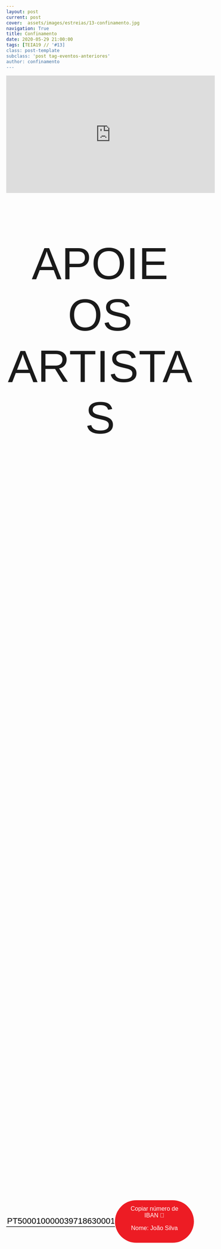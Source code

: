 ```yaml
---
layout: post
current: post
cover:  assets/images/estreias/13-confinamento.jpg
navigation: True
title: Confinamento
date: 2020-05-29 21:00:00
tags: [TEIA19 // '#13]
class: post-template
subclass: 'post tag-eventos-anteriores'
author: confinamento
---
```


<!-- warning: keep the content after the ? in the link, for autoplay -->
<iframe width="560" height="315" src="https://www.youtube.com/embed/fzj0zOfyASg?rel=0&amp;autoplay=1&amp;controls=0&amp;showinfo=0" frameborder="0" allow="accelerometer; autoplay; encrypted-media; gyroscope; picture-in-picture" allowfullscreen></iframe>



<!-- CSS code for some personalization -->
<style>
    .button {
      margin: auto;  
      display: block;
      border-radius: 70px;
      background-color: #ED1C24;
      border: none;
      color: #FFFFFF;
      text-align: center;
      font-family: "Verdana", sans-serif;
      font-size: 2.6rem;
      padding: 20px;
      width: 25rem;
      transition: all 0.5s;
      cursor: pointer;
    }
    
    .button span {
      cursor: pointer;
      display: inline-block;
      position: relative;
      transition: 0.5s;
    }
    
    .button span:after {
      content: '\00bb';
      position: absolute;
      opacity: 0;
      top: 0;
      right: -20px;
      transition: 0.5s;
    }
    
    .button:hover span {
      padding-right: 25px;
    }
    
    .button:hover span:after {
      opacity: 1;
      right: 0;
       display: inline-block;
    }


    .apoia {
        font-family: "Avant Garde", Avantgarde, "Century Gothic", CenturyGothic, "AppleGothic", sans-serif;
        font-size: 3vmax;
        text-align: center;
        text-transform: uppercase;
        text-rendering: optimizeLegibility;
    }


    .iban{
      margin: auto;  
      text-align: center;
      font-family: "Verdana", sans-serif;
      font-size: 1.8rem;
      padding-top: 2rem;
    }

    .btn {
      border: none;
      background-color: inherit;
      padding: 14px 28px;
      font-size: 16px;
      cursor: pointer;
      display: inline-block;
      font-family: "Verdana", sans-serif;
      border-radius: 70px;
    }

    .btn:hover {background: #454545;}

    .success {color: green;}
    .info {color: dodgerblue;}
    .warning {color: orange;}
    .danger {color: red;}
    .default {color: black;}

    /* Blue */
    .info {
      color: white;
      background: #2196F3;
      background-color: #ED1C24;
      font-family: "Verdana", sans-serif;
    }

    .info:hover {
      background: #454545;
      color: white;
    }

    .no-outline:focus {
      outline: none;
    }

  .info_numbers{
    font-family: "Verdana", sans-serif;
    font-size: 1.4rem;
  }
    
    .centerthat{
      height: 100%;
      display: flex;
      align-items: center;
      justify-content: center;
    }

    input {
      border-top-style: hidden;
      border-right-style: hidden;
      border-left-style: hidden;
      border-bottom-style: groove;
    }

</style>

<!-- JAVASCRIPT functions for autocopying text-->
<script>
function myFunction() {
  /* Get the text field */
  var copyText = document.getElementById("myInput");

  /* Select the text field */
  copyText.select();
  copyText.setSelectionRange(0, 99999); /*For mobile devices*/

  /* Copy the text inside the text field */
  document.execCommand("copy");

  // /* Alert the copied text */
  // alert("Copied the text: " + copyText.value);
}
function myFunction2() {
  /* Get the text field */
  var copyText = document.getElementById("myInput2");

  /* Select the text field */
  copyText.select();
  copyText.setSelectionRange(0, 99999); /*For mobile devices*/

  /* Copy the text inside the text field */
  document.execCommand("copy");

  // /* Alert the copied text */
  // alert("Copied the text: " + copyText.value);
}
</script>




<div class="center">
    <p class = "apoia">Apoie os artistas</p> 
    <!--<button class="button" onclick="window.location.href = 'https://www.paypal.com/cgi-bin/webscr?cmd=_s-xclick&hosted_button_id=DTSA4ZZX8P7AC&source=url';"><span>PayPal </span></button>-->
<br>
<div class = "centerthat">
  <!-- The text field -->
  <input type="text" class="no-outline info_numbers" value="PT50001000003971863000192" id="myInput"> 
  <!-- The button used to copy the text -->
  <button class="btn info"  onclick="myFunction()">Copiar número de IBAN 🏧 <br />

  Nome: João Silva </button>
</div>
<br>
<br>


</div>  



<br>

Esperamos demasiado tempo para fazer o que tem de ser feito, num mundo que só nos dá um dia de cada vez, sem nenhuma garantia do amanhã. Enquanto lamentamos que a vida é curta, agimos como se tivéssemos à nossa disposição uma quantidade inesgotável de tempo.
Esperamos demasiado tempo para ler livros, ouvir músicas, ver os quadros que estão à nossa espera para nos alargar a mente, enriquecer o nosso espírito e expandir a nossa alma.
Esperamos demasiado tempo nos bastidores, e a vida tem um papel para desempenhar no palco.
O João e a Leonor são dois actores que, tal como muitos outros, viram os seus projectos de teatro serem cancelados/adiados devido ao estado de emergência imposto a nível mundial. Mas parar é morrer e, como tal, propuseram-se a criar algo que lhes fizesse sentido, que não lhes adormecesse a vontade de estar em palco, a vontade de imaginar, e o mais importante, a vontade de viver.

“E se o pior acontecer, iremos de sorriso na cara.”


## Segue o seu trabalho

### Jean Silva
* Instagram: <a href="https://www.instagram.com/ideolojean/">https://www.instagram.com/ideolojean/</a>

### Leonor Zarcos
* Instagram: <a href="https://www.instagram.com/leonor_zarcos/">https://www.instagram.com/leonor_zarcos/</a>


